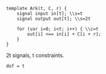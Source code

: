 ```
template Ark(t, C, r) {
    signal input in[t]; \\s=t
    signal output out[t]; \\s=2t

    for (var i=0; i<t; i++) { \\c=t
        out[i] <== in[i] + C[i + r];
    }
}
```
2t signals, t constraints.

`dof = t`